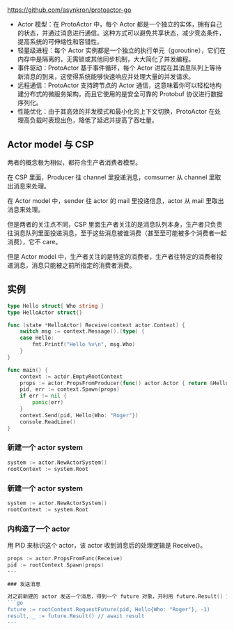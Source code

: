 #

https://github.com/asynkron/protoactor-go

- Actor 模型：在 ProtoActor 中，每个 Actor 都是一个独立的实体，拥有自己的状态，并通过消息进行通信。这种方式可以避免共享状态，减少竞态条件，提高系统的可伸缩性和容错性。
- 轻量级进程：每个 Actor 实例都是一个独立的执行单元（goroutine），它们在内存中是隔离的，无需锁或其他同步机制，大大简化了并发编程。
- 事件驱动：ProtoActor 基于事件循环，每个 Actor 进程在其消息队列上等待新消息的到来，这使得系统能够快速响应并处理大量的并发请求。
- 远程通信：ProtoActor 支持跨节点的 Actor 通信，这意味着你可以轻松地构建分布式的微服务架构，而且它使用的是安全可靠的 Protobuf 协议进行数据序列化。
- 性能优化：由于其高效的并发模式和最小化的上下文切换，ProtoActor 在处理高负载时表现出色，降低了延迟并提高了吞吐量。

## Actor model 与 CSP

两者的概念极为相似，都符合生产者消费者模型。

在 CSP 里面，Producer 往 channel 里投递消息，comsumer 从 channel 里取出消息来处理。

在 Actor model 中，sender 往 actor 的 mail 里投递信息，actor 从 mail 里取出消息来处理。

但是两者的关注点不同，CSP 里面生产者关注的是消息队列本身，生产者只负责往消息队列里面投递消息，至于这些消息被谁消费（甚至至可能被多个消费者一起消费），它不 care。

但是 Actor model 中，生产者关注的是特定的消费者，生产者往特定的消费者投递消息，消息只能被之前所指定的消费者消费。


## 实例

```go
type Hello struct{ Who string }
type HelloActor struct{}

func (state *HelloActor) Receive(context actor.Context) {
    switch msg := context.Message().(type) {
    case Hello:
        fmt.Printf("Hello %v\n", msg.Who)
    }
}

func main() {
    context := actor.EmptyRootContext
    props := actor.PropsFromProducer(func() actor.Actor { return &HelloActor{} })
    pid, err := context.Spawn(props)
    if err != nil {
        panic(err)
    }
    context.Send(pid, Hello{Who: "Roger"})
    console.ReadLine()
}
```

### 新建一个 actor system
```go
system := actor.NewActorSystem()
rootContext := system.Root
```

### 新建一个 actor system
```go
system := actor.NewActorSystem()
rootContext := system.Root
```
### 内构造了一个 actor

用 PID 来标识这个 actor，该 actor 收到消息后的处理逻辑是 Receive()。
```go
props := actor.PropsFromFunc(Receive)
pid := rootContext.Spawn(props)
···

### 发送消息

对之前新建的 actor 发送一个消息，得到一个 future 对象，并利用 future.Result() 方法取到结果。
```go
future := rootContext.RequestFuture(pid, Hello{Who: "Roger"}, -1)
result, _ := future.Result() // await result
···
